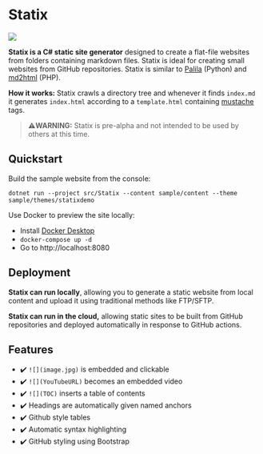 # Statix

[![](https://img.shields.io/github/workflow/status/swharden/Statix/build%20and%20test)](https://github.com/swharden/Statix/actions/workflows/build-and-test.yaml)

**Statix is a C# static site generator** designed to create a flat-file websites from folders containing markdown files. Statix is ideal for creating small websites from GitHub repositories. Statix is similar to [Palila](https://github.com/swharden/Palila) (Python) and [md2html](https://github.com/swharden/md2html-php) (PHP).

**How it works:** Statix crawls a directory tree and whenever it finds `index.md` it generates `index.html` according to a `template.html` containing [mustache](https://mustache.github.io) tags.

> **⚠️WARNING:** Statix is pre-alpha and not intended to be used by others at this time.

## Quickstart

Build the sample website from the console:

```
dotnet run --project src/Statix --content sample/content --theme sample/themes/statixdemo
```

Use Docker to preview the site locally:
* Install [Docker Desktop](https://www.docker.com/products/docker-desktop) 
* `docker-compose up -d`
* Go to http://localhost:8080

## Deployment

**Statix can run locally**, allowing you to generate a static website from local content and upload it using traditional methods like FTP/SFTP.

**Statix can run in the cloud,** allowing static sites to be built from GitHub repositories and deployed automatically in response to GitHub actions.

## Features

* ✔️ `![](image.jpg)` is embedded and clickable
* ✔️ `![](YouTubeURL)` becomes an embedded video
* ✔️ `![](TOC)` inserts a table of contents
* ✔️ Headings are automatically given named anchors
* ✔️ Github style tables
* ✔️ Automatic syntax highlighting
* ✔️ GitHub styling using Bootstrap
